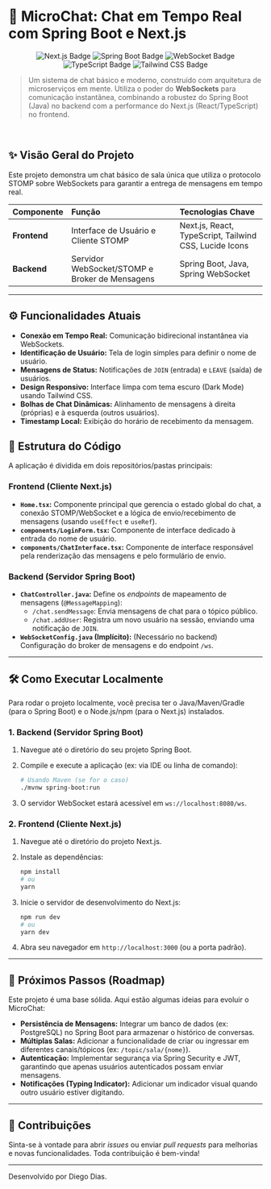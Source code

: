 
<h1>🚀 MicroChat: Chat em Tempo Real com Spring Boot e Next.js </h1>

<p align="center">
  <img src="https://img.shields.io/badge/Next.js-000000?style=for-the-badge&logo=next.js&logoColor=white" alt="Next.js Badge">
  <img src="https://img.shields.io/badge/Spring_Boot-6DB33F?style=for-the-badge&logo=spring&logoColor=white" alt="Spring Boot Badge">
  <img src="https://img.shields.io/badge/Websocket-000000?style=for-the-badge&logo=websocket&logoColor=white" alt="WebSocket Badge">
  <img src="https://img.shields.io/badge/TypeScript-3178C6?style=for-the-badge&logo=typescript&logoColor=white" alt="TypeScript Badge">
  <img src="https://img.shields.io/badge/Tailwind_CSS-06B6D4?style=for-the-badge&logo=tailwindcss&logoColor=white" alt="Tailwind CSS Badge">
</p>

> Um sistema de chat básico e moderno, construído com arquitetura de microserviços em mente. Utiliza o poder do **WebSockets** para comunicação instantânea, combinando a robustez do Spring Boot (Java) no backend com a performance do Next.js (React/TypeScript) no frontend.

<br>

## ✨ Visão Geral do Projeto

Este projeto demonstra um chat básico de sala única que utiliza o protocolo STOMP sobre WebSockets para garantir a entrega de mensagens em tempo real.

| Componente | Função | Tecnologias Chave |
| :--- | :--- | :--- |
| **Frontend** | Interface de Usuário e Cliente STOMP | Next.js, React, TypeScript, Tailwind CSS, Lucide Icons |
| **Backend** | Servidor WebSocket/STOMP e Broker de Mensagens | Spring Boot, Java, Spring WebSocket |

-----

## ⚙️ Funcionalidades Atuais

  * **Conexão em Tempo Real:** Comunicação bidirecional instantânea via WebSockets.
  * **Identificação de Usuário:** Tela de login simples para definir o nome de usuário.
  * **Mensagens de Status:** Notificações de `JOIN` (entrada) e `LEAVE` (saída) de usuários.
  * **Design Responsivo:** Interface limpa com tema escuro (Dark Mode) usando Tailwind CSS.
  * **Bolhas de Chat Dinâmicas:** Alinhamento de mensagens à direita (próprias) e à esquerda (outros usuários).
  * **Timestamp Local:** Exibição do horário de recebimento da mensagem.

## 🧱 Estrutura do Código

A aplicação é dividida em dois repositórios/pastas principais:

### Frontend (Cliente Next.js)

  * **`Home.tsx`:** Componente principal que gerencia o estado global do chat, a conexão STOMP/WebSocket e a lógica de envio/recebimento de mensagens (usando `useEffect` e `useRef`).
  * **`components/LoginForm.tsx`:** Componente de interface dedicado à entrada do nome de usuário.
  * **`components/ChatInterface.tsx`:** Componente de interface responsável pela renderização das mensagens e pelo formulário de envio.

### Backend (Servidor Spring Boot)

  * **`ChatController.java`:** Define os *endpoints* de mapeamento de mensagens (`@MessageMapping`):
      * `/chat.sendMessage`: Envia mensagens de chat para o tópico público.
      * `/chat.addUser`: Registra um novo usuário na sessão, enviando uma notificação de `JOIN`.
  * **`WebSocketConfig.java` (Implícito):** (Necessário no backend) Configuração do broker de mensagens e do endpoint `/ws`.

-----

## 🛠️ Como Executar Localmente

Para rodar o projeto localmente, você precisa ter o Java/Maven/Gradle (para o Spring Boot) e o Node.js/npm (para o Next.js) instalados.

### 1\. Backend (Servidor Spring Boot)

1.  Navegue até o diretório do seu projeto Spring Boot.

2.  Compile e execute a aplicação (ex: via IDE ou linha de comando):

    ```bash
    # Usando Maven (se for o caso)
    ./mvnw spring-boot:run
    ```

3.  O servidor WebSocket estará acessível em `ws://localhost:8080/ws`.

### 2\. Frontend (Cliente Next.js)

1.  Navegue até o diretório do projeto Next.js.

2.  Instale as dependências:

    ```bash
    npm install
    # ou
    yarn
    ```

3.  Inicie o servidor de desenvolvimento do Next.js:

    ```bash
    npm run dev
    # ou
    yarn dev
    ```

4.  Abra seu navegador em `http://localhost:3000` (ou a porta padrão).

-----

## 🎯 Próximos Passos (Roadmap)

Este projeto é uma base sólida. Aqui estão algumas ideias para evoluir o MicroChat:

  * **Persistência de Mensagens:** Integrar um banco de dados (ex: PostgreSQL) no Spring Boot para armazenar o histórico de conversas.
  * **Múltiplas Salas:** Adicionar a funcionalidade de criar ou ingressar em diferentes canais/tópicos (ex: `/topic/sala/{nome}`).
  * **Autenticação:** Implementar segurança via Spring Security e JWT, garantindo que apenas usuários autenticados possam enviar mensagens.
  * **Notificações (Typing Indicator):** Adicionar um indicador visual quando outro usuário estiver digitando.

-----

## 🤝 Contribuições

Sinta-se à vontade para abrir *issues* ou enviar *pull requests* para melhorias e novas funcionalidades. Toda contribuição é bem-vinda\!

-----

Desenvolvido por Diego Dias.
